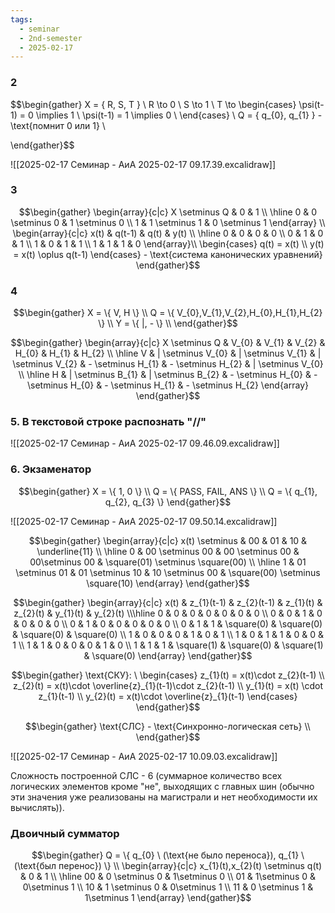 ```yaml
---
tags:
  - seminar
  - 2nd-semester
  - 2025-02-17
---
```


### 2

$$\begin{gather}
X = \{ R, S, T \} \\
R \to 0 \\
S \to 1 \\
T \to \begin{cases}
\psi(t-1) = 0 \implies 1 \\
\psi(t-1) = 1 \implies 0 \\
\end{cases} \\
Q = \{ q_{0}, q_{1} \} - \text{помнит 0 или 1} \\

\end{gather}$$

![[2025-02-17 Семинар - АиА 2025-02-17 09.17.39.excalidraw]]

### 3

$$\begin{gather}
\begin{array}{c|c}
X \setminus Q & 0 & 1 \\
\hline 0 & 0 \setminus 0 & 1 \setminus 0 \\
1 & 1 \setminus 1 & 0 \setminus 1
\end{array} \\
\begin{array}{c|c}
x(t) & q(t-1) & q(t) & y(t) \\
\hline 0 & 0 & 0 & 0 \\
0 & 1 & 0 & 1 \\
1 & 0 & 1 & 1 \\
1 & 1 & 1 & 0
\end{array}\\
\begin{cases}
q(t) = x(t) \\
y(t) = x(t) \oplus q(t-1)
\end{cases} - \text{система канонических уравнений}
\end{gather}$$

### 4

$$\begin{gather}
X = \{ V, H \} \\
Q = \{ V_{0},V_{1},V_{2},H_{0},H_{1},H_{2} \} \\
Y = \{ |, - \} \\
\end{gather}$$

$$\begin{gather}
\begin{array}{c|c}
X \setminus Q  & V_{0} & V_{1} & V_{2} & H_{0} & H_{1} & H_{2} \\
\hline V & | \setminus V_{0} & | \setminus V_{1} & | \setminus V_{2} & - \setminus H_{1} & - \setminus H_{2} & | \setminus V_{0} \\
\hline H & | \setminus B_{1} & | \setminus B_{2} &  - \setminus H_{0} & - \setminus H_{0} & - \setminus H_{1} &  - \setminus H_{2}
\end{array}
\end{gather}$$

### 5. В текстовой строке распознать "//"

![[2025-02-17 Семинар - АиА 2025-02-17 09.46.09.excalidraw]]


### 6. Экзаменатор

$$\begin{gather}
X = \{ 1, 0 \} \\
Q = \{ PASS, FAIL, ANS \} \\
Q = \{ q_{1}, q_{2}, q_{3} \}
\end{gather}$$

![[2025-02-17 Семинар - АиА 2025-02-17 09.50.14.excalidraw]]

$$\begin{gather}
\begin{array}{c|c}
x(t) \setminus  & 00 & 01 & 10 & \underline{11} \\
\hline 0 &  00 \setminus 00 & 00 \setminus 00 & 00\setminus 00 & \square(01) \setminus \square(00) \\
\hline 1 & 01 \setminus 01 & 01 \setminus 10 & 10 \setminus 00 & \square(00) \setminus \square(10)
\end{array}
\end{gather}$$

$$\begin{gather}
\begin{array}{c|c}
x(t) & z_{1}(t-1) & z_{2}(t-1) & z_{1}(t) & z_{2}(t) & y_{1}(t) & y_{2}(t) \\\hline 
0 & 0 & 0 & 0 & 0 & 0 & 0 \\
0 & 0 & 1 & 0 & 0 & 0 & 0 \\
0 & 1 & 0 & 0 & 0 & 0 & 0 \\
0 & 1 & 1 & \square(0) & \square(0) & \square(0) & \square(0) \\
1 & 0 & 0 & 0 & 1 & 0 & 1 \\
1 & 0 & 1 & 1 & 0 & 0 & 1 \\
1 & 1 & 0 & 0 & 0 & 1 & 0 \\
1 & 1 & 1 & \square(1) & \square(0) & \square(1) & \square(0)
\end{array}
\end{gather}$$

$$\begin{gather}
\text{СКУ}: \ \begin{cases}
z_{1}(t) = x(t)\cdot z_{2}(t-1) \\
z_{2}(t) = x(t)\cdot \overline{z}_{1}(t-1)\cdot z_{2}(t-1) \\
y_{1}(t) = x(t) \cdot z_{1}(t-1) \\
y_{2}(t) = x(t)\cdot \overline{z}_{1}(t-1)
\end{cases}
\end{gather}$$

$$\begin{gather}
\text{СЛС} - \text{Синхронно-логическая сеть} \\
\end{gather}$$

![[2025-02-17 Семинар - АиА 2025-02-17 10.09.03.excalidraw]]

Сложность построенной СЛС - 6 (суммарное количество всех логических элементов кроме "не", выходящих с главных шин (обычно эти значения уже реализованы на магистрали и нет необходимости их вычислять)).

### Двоичный сумматор

$$\begin{gather}
Q = \{ q_{0} \ (\text{не было переноса}), q_{1} \ (\text{был перенос}) \} \\
\begin{array}{c|c}
x_{1}(t),x_{2}(t) \setminus q(t) & 0 & 1 \\
\hline
00 & 0 \setminus 0 & 1\setminus 0 \\
01 & 1\setminus 0 & 0\setminus 1 \\
10 & 1 \setminus 0 & 0\setminus 1 \\
11 & 0 \setminus 1 & 1\setminus 1
\end{array}
\end{gather}$$
